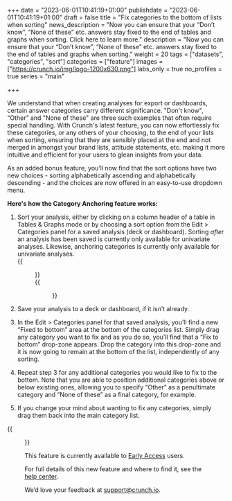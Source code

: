 +++
date = "2023-06-01T10:41:19+01:00"
publishdate = "2023-06-01T10:41:19+01:00"
draft = false
title = "Fix categories to the bottom of lists when sorting"
news_description = "Now you can ensure that your “Don’t know”, “None of these” etc. answers stay fixed to the end of tables and graphs when sorting. Click here to learn more."
description = "Now you can ensure that your “Don’t know”, “None of these” etc. answers stay fixed to the end of tables and graphs when sorting."
weight = 20
tags = ["datasets", "categories", "sort"]
categories = ["feature"]
images = ["https://crunch.io/img/logo-1200x630.png"]
labs_only = true
no_profiles = true
series = "main"

+++

We understand that when creating analyses for export or dashboards, certain answer categories carry different significance. "Don't know", “Other” and "None of these" are three such examples that often require special handling. With Crunch's latest feature, you can now effortlessly fix these categories, or any others of your choosing, to the end of your lists when sorting, ensuring that they are sensibly placed at the end and not merged in amongst your brand lists, attitude statements, etc. making it more intuitive and efficient for your users to glean insights from your data.

As an added bonus feature, you’ll now find that the sort options have two new choices - sorting alphabetically ascending and alphabetically descending - and the choices are now offered in an easy-to-use dropdown menu.

**Here's how the Category Anchoring feature works:**

1. Sort your analysis, either by clicking on a column header of a table in Tables & Graphs mode or by choosing a sort option from the Edit > Categories panel for a saved analysis (deck or dashboard). Sorting *after* an analysis has been saved is currently only available for univariate analyses. Likewise, anchoring categories is currently only available for univariate analyses. <br> {{<figure src="https://player-crunch-io.s3.amazonaws.com/help-crunch-io/screenshots/sorting-tables-graphs-may-2023-05.png" class="img-fluid ">}} <br> {{<figure src="https://player-crunch-io.s3.amazonaws.com/help-crunch-io/screenshots/sorting-tables-graphs-may-2023-03.png" class="img-fluid ">}}

2. Save your analysis to a deck or dashboard, if it isn’t already.
3. In the Edit > Categories panel for that saved analysis, you’ll find a new “Fixed to bottom” area at the bottom of the categories list. Simply drag any category you want to fix and as you do so, you’ll find that a “Fix to bottom” drop-zone appears. Drop the category into this drop-zone and it is now going to remain at the bottom of the list, independently of any sorting.
4. Repeat step 3 for any additional categories you would like to fix to the bottom. Note that you are able to position additional categories above or below existing ones, allowing you to specify “Other” as a penultimate category and “None of these” as a final category, for example.
5. If you change your mind about wanting to fix any categories, simply drag them back into the main category list.

{{<figure src="https://player-crunch-io.s3.amazonaws.com/help-crunch-io/screenshots/sorting-tables-graphs-may-2023-04.gif" class="img-fluid ">}}

This feature is currently available to [Early Access](https://help.crunch.io/hc/en-us/articles/360040465331-How-to-enable-early-access) users.

For full details of this new feature and where to find it, see the [help center](https://help.crunch.io/hc/en-us/articles/360039306152-Tables-and-charts-with-drag-and-drop#Sorting-Tables-and-Graphs).

We’d love your feedback at [support@crunch.io](mailto:support@crunch.io).
